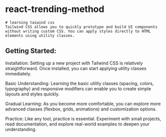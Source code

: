 # react-trending-method

    # learning taiwind css
    Tailwind CSS allows you to quickly prototype and build UI components without writing custom CSS. You can apply styles directly to HTML elements using utility classes.
    
## Getting Started:

Installation: Setting up a new project with Tailwind CSS is relatively straightforward. Once installed, you can start applying utility classes immediately.

Basic Understanding: Learning the basic utility classes (spacing, colors, typography) and responsive modifiers can enable you to create simple layouts and styles quickly.

Gradual Learning: As you become more comfortable, you can explore more advanced classes (flexbox, grids, animations) and customization options.

Practice: Like any tool, practice is essential. Experiment with small projects, read documentation, and explore real-world examples to deepen your understanding.
